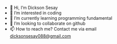 - 👋 Hi, I’m Dickson Sesay
- 👀 I’m interested in coding
- 🌱 I’m currently learning programming fundamental
- 💞️ I’m looking to collaborate on github
- 📫 How to reach me? Contact me via email dicksonsesay088@gmail.com

<!---
Dicksonsesay/Dicksonsesay is a ✨ special ✨ repository because its `README.md` (this file) appears on your GitHub profile.
You can click the Preview link to take a look at your changes.
--->
